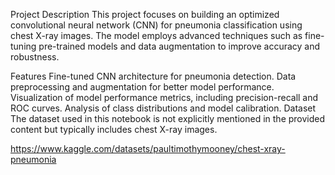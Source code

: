 Project Description
This project focuses on building an optimized convolutional neural network (CNN) for pneumonia classification using chest X-ray images. The model employs advanced techniques such as fine-tuning pre-trained models and data augmentation to improve accuracy and robustness.

Features
Fine-tuned CNN architecture for pneumonia detection.
Data preprocessing and augmentation for better model performance.
Visualization of model performance metrics, including precision-recall and ROC curves.
Analysis of class distributions and model calibration.
Dataset
The dataset used in this notebook is not explicitly mentioned in the provided content but typically includes chest X-ray images.

https://www.kaggle.com/datasets/paultimothymooney/chest-xray-pneumonia
